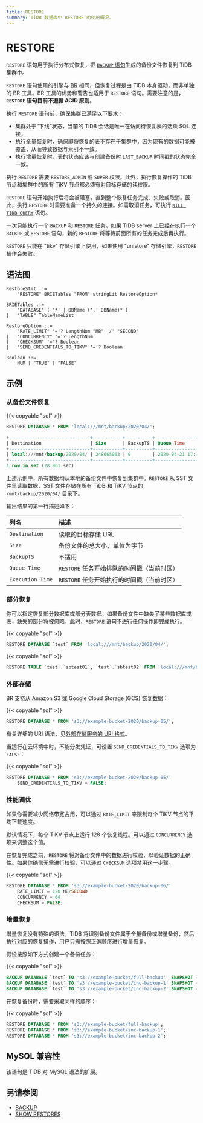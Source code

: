 ```yaml
---
title: RESTORE
summary: TiDB 数据库中 RESTORE 的使用概况。
---
```


# RESTORE

`RESTORE` 语句用于执行分布式恢复，把 [`BACKUP` 语句](/sql-statements/sql-statement-backup.md)生成的备份文件恢复到 TiDB 集群中。

`RESTORE` 语句使用的引擎与 [BR](/br/backup-and-restore-overview.md) 相同，但恢复过程是由 TiDB 本身驱动，而非单独的 BR 工具。BR 工具的优势和警告也适用于 `RESTORE` 语句。需要注意的是，**`RESTORE` 语句目前不遵循 ACID 原则**。

执行 `RESTORE` 语句前，确保集群已满足以下要求：

* 集群处于“下线”状态，当前的 TiDB 会话是唯一在访问待恢复表的活跃 SQL 连接。
* 执行全量恢复时，确保即将恢复的表不存在于集群中，因为现有的数据可能被覆盖，从而导致数据与索引不一致。
* 执行增量恢复时，表的状态应该与创建备份时 `LAST_BACKUP` 时间戳的状态完全一致。

执行 `RESTORE` 需要 `RESTORE_ADMIN` 或 `SUPER` 权限。此外，执行恢复操作的 TiDB 节点和集群中的所有 TiKV 节点都必须有对目标存储的读权限。

`RESTORE` 语句开始执行后将会被阻塞，直到整个恢复任务完成、失败或取消。因此，执行 `RESTORE` 时需要准备一个持久的连接。如需取消任务，可执行 [`KILL TIDB QUERY`](/sql-statements/sql-statement-kill.md) 语句。

一次只能执行一个 `BACKUP` 和 `RESTORE` 任务。如果 TiDB server 上已经在执行一个 `BACKUP` 或 `RESTORE` 语句，新的 `RESTORE` 将等待前面所有的任务完成后再执行。

`RESTORE` 只能在 "tikv" 存储引擎上使用，如果使用 "unistore" 存储引擎，`RESTORE` 操作会失败。

## 语法图

```ebnf+diagram
RestoreStmt ::=
    "RESTORE" BRIETables "FROM" stringLit RestoreOption*

BRIETables ::=
    "DATABASE" ( '*' | DBName (',' DBName)* )
|   "TABLE" TableNameList

RestoreOption ::=
    "RATE_LIMIT" '='? LengthNum "MB" '/' "SECOND"
|   "CONCURRENCY" '='? LengthNum
|   "CHECKSUM" '='? Boolean
|   "SEND_CREDENTIALS_TO_TIKV" '='? Boolean

Boolean ::=
    NUM | "TRUE" | "FALSE"
```

## 示例

### 从备份文件恢复

{{< copyable "sql" >}}

```sql
RESTORE DATABASE * FROM 'local:///mnt/backup/2020/04/';
```

```sql
+------------------------------+-----------+----------+---------------------+---------------------+
| Destination                  | Size      | BackupTS | Queue Time          | Execution Time      |
+------------------------------+-----------+----------+---------------------+---------------------+
| local:///mnt/backup/2020/04/ | 248665063 | 0        | 2020-04-21 17:16:55 | 2020-04-21 17:16:55 |
+------------------------------+-----------+----------+---------------------+---------------------+
1 row in set (28.961 sec)
```

上述示例中，所有数据均从本地的备份文件中恢复到集群中。`RESTORE` 从 SST 文件里读取数据，SST 文件存储在所有 TiDB 和 TiKV 节点的 `/mnt/backup/2020/04/` 目录下。

输出结果的第一行描述如下：

| 列名 | 描述 |
| :-------- | :--------- |
| `Destination` | 读取的目标存储 URL |
| `Size` |  备份文件的总大小，单位为字节 |
| `BackupTS` | 不适用 |
| `Queue Time` | `RESTORE` 任务开始排队的时间戳（当前时区） |
| `Execution Time` | `RESTORE` 任务开始执行的时间戳（当前时区） |

### 部分恢复

你可以指定恢复部分数据库或部分表数据。如果备份文件中缺失了某些数据库或表，缺失的部分将被忽略。此时，`RESTORE` 语句不进行任何操作即完成执行。

{{< copyable "sql" >}}

```sql
RESTORE DATABASE `test` FROM 'local:///mnt/backup/2020/04/';
```

{{< copyable "sql" >}}

```sql
RESTORE TABLE `test`.`sbtest01`, `test`.`sbtest02` FROM 'local:///mnt/backup/2020/04/';
```

### 外部存储

BR 支持从 Amazon S3 或 Google Cloud Storage (GCS) 恢复数据：

{{< copyable "sql" >}}

```sql
RESTORE DATABASE * FROM 's3://example-bucket-2020/backup-05/';
```

有关详细的 URI 语法，见[外部存储服务的 URI 格式](/external-storage-uri.md)。

当运行在云环境中时，不能分发凭证，可设置 `SEND_CREDENTIALS_TO_TIKV` 选项为 `FALSE`：

{{< copyable "sql" >}}

```sql
RESTORE DATABASE * FROM 's3://example-bucket-2020/backup-05/'
    SEND_CREDENTIALS_TO_TIKV = FALSE;
```

### 性能调优

如果你需要减少网络带宽占用，可以通过 `RATE_LIMIT` 来限制每个 TiKV 节点的平均下载速度。

默认情况下，每个 TiKV 节点上运行 128 个恢复线程。可以通过 `CONCURRENCY` 选项来调整这个值。

在恢复完成之前，`RESTORE` 将对备份文件中的数据进行校验，以验证数据的正确性。如果你确信无需进行校验，可以通过 `CHECKSUM` 选项禁用这一步骤。

{{< copyable "sql" >}}

```sql
RESTORE DATABASE * FROM 's3://example-bucket-2020/backup-06/'
    RATE_LIMIT = 120 MB/SECOND
    CONCURRENCY = 64
    CHECKSUM = FALSE;
```

### 增量恢复

增量恢复没有特殊的语法。TiDB 将识别备份文件属于全量备份或增量备份，然后执行对应的恢复操作，用户只需按照正确顺序进行增量恢复。

假设按照如下方式创建一个备份任务：

{{< copyable "sql" >}}

```sql
BACKUP DATABASE `test` TO 's3://example-bucket/full-backup'  SNAPSHOT = 413612900352000;
BACKUP DATABASE `test` TO 's3://example-bucket/inc-backup-1' SNAPSHOT = 414971854848000 LAST_BACKUP = 413612900352000;
BACKUP DATABASE `test` TO 's3://example-bucket/inc-backup-2' SNAPSHOT = 416353458585600 LAST_BACKUP = 414971854848000;
```

在恢复备份时，需要采取同样的顺序：

{{< copyable "sql" >}}

```sql
RESTORE DATABASE * FROM 's3://example-bucket/full-backup';
RESTORE DATABASE * FROM 's3://example-bucket/inc-backup-1';
RESTORE DATABASE * FROM 's3://example-bucket/inc-backup-2';
```

## MySQL 兼容性

该语句是 TiDB 对 MySQL 语法的扩展。

## 另请参阅

* [BACKUP](/sql-statements/sql-statement-backup.md)
* [SHOW RESTORES](/sql-statements/sql-statement-show-backups.md)
